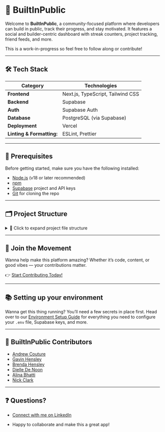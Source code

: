 # 🧠 BuiltInPublic

Welcome to **BuiltInPublic**, a community-focused platform where developers can build in public, track their progress, and stay motivated. It features a social and builder-centric dashboard with streak counters, project tracking, friend feeds, and more.

This is a work-in-progress so feel free to follow along or contribute!

---

## 🛠️ Tech Stack

| Category  | Technologies |
| ------------- | ------------- |
| **Frontend** | Next.js, TypeScript, Tailwind CSS |
| **Backend** | Supabase |
| **Auth** | Supabase Auth |
| **Database** | PostgreSQL (via Supabase)
| **Deployment** | Vercel |
| **Linting & Formatting:** | ESLint, Prettier |

---

## 🔧 Prerequisites

Before getting started, make sure you have the following installed:

- [Node.js](https://nodejs.org/) (v18 or later recommended)
- [npm](https://www.npmjs.com/)
- [Supabase](https://supabase.com/) project and API keys
- [Git](https://git-scm.com/) for cloning the repo

---

## 🗂️ Project Structure

<details>
<summary>📁 Click to expand project file structure</summary>

```plaintext
.
├── @
│   └── components
│       └── ui
│           └── button.jsx
├── bun.lock
├── components.json
├── docs
│   ├── appregistered.png
│   ├── oathapps.png
│   ├── pull_request_template.md
│   └── registerapp.png
├── eslint.config.mjs
├── LICENSE
├── next.config.mjs
├── next-env.d.ts
├── package.json
├── package-lock.json
├── postcss.config.mjs
├── public
│   ├── BuiltInPublic.png
│   ├── door.jpg
│   ├── example-cover-img.jpg
│   ├── logo3.png
│   └── terminal-logo.png
├── README.md
├── scripts
│   ├── seeds
│   │   ├── auth-users.ts
│   │   ├── posts.ts
│   │   ├── profile-skills.ts
│   │   ├── projects.ts
│   │   ├── skills.ts
│   │   └── social.ts
│   └── seed.ts
├── security
│   └── semgrep
│       └── general.yml
├── SECURITY.md
├── src
│   ├── app
│   │   ├── about
│   │   │   └── page.js
│   │   ├── auth
│   │   │   ├── actions.ts
│   │   │   ├── callback
│   │   │   ├── DevSignIn.tsx
│   │   │   └── page.tsx
│   │   ├── favicon.ico
│   │   ├── globals.css
│   │   ├── hook
│   │   │   └── useUser.tsx
│   │   ├── layout.tsx
│   │   ├── (main)
│   │   │   ├── dashboard
│   │   │   ├── layout.tsx
│   │   │   └── [username]
│   │   └── page.js
│   ├── components
│   │   ├── Footer.tsx
│   │   ├── Navbar
│   │   │   ├── actions.ts
│   │   │   ├── index.ts
│   │   │   └── Navbar.tsx
│   │   ├── ProfileIcon.tsx
│   │   └── Providers
│   │       ├── QueryProvider.tsx
│   │       └── ThemeProvider.tsx
│   ├── hooks
│   │   ├── useProfile
│   │   │   ├── actions.ts
│   │   │   └── useProfile.tsx
│   │   └── useUser
│   │       ├── actions.ts
│   │       └── useUser.tsx
│   ├── lib
│   │   └── utils.ts
│   ├── middleware.ts
│   ├── repositories
│   │   ├── base.repository.ts
│   │   └── profileRepository
│   │       ├── profile.repository.ts
│   │       └── profile.types.ts
│   ├── services
│   │   └── UINotification.service.ts
│   └── setupTests.ts
├── structure.md
├── supabase
│   ├── config.toml
│   ├── migrations
│   │   ├── 20250517104606_base_tables_rls.sql
│   │   └── 20250518145124_new_profile_trigger.sql
│   └── supabase.types.ts
├── tsconfig.json
├── tsconfig.tsbuildinfo
├── utils
│   ├── supabase
│   │   ├── client.ts
│   │   ├── middleware.ts
│   │   └── server.ts
│   └── types.ts
└── vitest.config.mts
```

</details>

---

## 🚀 Join the Movement

Wanna help make this platform amazing? Whether it’s code, content, or good vibes — your contributions matter.

👉 [Start Contributing Today!](https://github.com/Christin-paige/BuiltInPublic/wiki)

---

## 📚 Setting up your environment

Wanna get this thing running? You’ll need a few secrets in place first.
Head over to our [Environment Setup Guide](https://github.com/Christin-paige/BuiltInPublic/wiki/Environment) for everything you need to configure your `.env` file, Supabase keys, and more.

---

## 👥 BuiltInPublic Contributors

- [Andrew Couture](https://www.linkedin.com/in/andrew-couture-15937ab/)
- [Gavin Hensley](https://www.linkedin.com/in/g-hensley/)
- [Brenda Hensley](https://www.linkedin.com/in/brenda-hensley-/)
- [Dielle De Noon](https://www.linkedin.com/in/dielle-denoon/)
- [Alina Bhatti](https://www.linkedin.com/in/alina-bhatti-0b0122353/)
- [Nick Clark](https://www.linkedin.com/in/nicholas-a-clark//)

---

## ❓ Questions?

- [Connect with me on LinkedIn](https://www.linkedin.com/in/christin-martin)

- Happy to collaborate and make this a great app!
